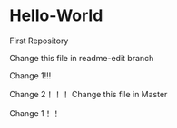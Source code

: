 # Hello-World
First Repository

Change this file in readme-edit branch

Change 1!!!

Change 2！！！
Change this file in Master

Change 1！！